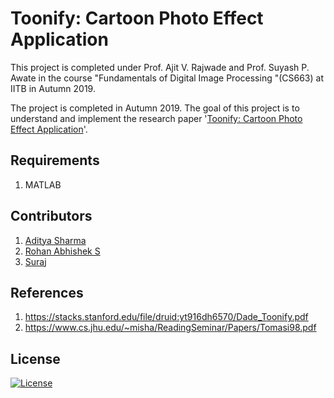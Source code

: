 # Toonify: Cartoon Photo Effect Application
This project is completed under Prof. Ajit V. Rajwade and Prof. Suyash P. Awate in the course "Fundamentals of Digital Image Processing
"(CS663) at IITB in Autumn 2019.

The project is completed in Autumn 2019. The goal of this project is to understand and implement the research paper '[Toonify: Cartoon Photo Effect Application](https://stacks.stanford.edu/file/druid:yt916dh6570/Dade_Toonify.pdf)'.

## Requirements
1. MATLAB

## Contributors
1. [Aditya Sharma](https://github.com/adityasharma2000)
2. [Rohan Abhishek S](https://github.com/rohanabhishek)
3. [Suraj](https://github.com/yadavsuraj20)

## References
1. https://stacks.stanford.edu/file/druid:yt916dh6570/Dade_Toonify.pdf
2. https://www.cs.jhu.edu/~misha/ReadingSeminar/Papers/Tomasi98.pdf

## License
[![License](https://img.shields.io/badge/License-BSD%203--Clause-blue.svg)](https://opensource.org/licenses/BSD-3-Clause)
